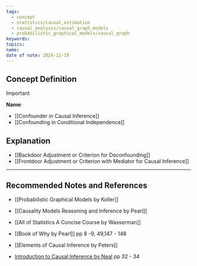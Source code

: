 ```yaml
---
tags:
  - concept
  - statistics/causal_estimation
  - causal_analysis/causal_graph_models
  - probabilistic_graphical_models/causal_graph
keywords: 
topics: 
name: 
date of note: 2024-12-19
---
```


## Concept Definition

>[!important]
>**Name**: 



- [[Confounder in Causal Inference]]
- [[Confounding in Conditional Independence]]


## Explanation



- [[Backdoor Adjustment or Criterion for Deconfounding]]
- [[Frontdoor Adjustment or Criterion with Mediator for Causal Inference]]



-----------
##  Recommended Notes and References


- [[Probabilistic Graphical Models by Koller]]
- [[Causality Models Reasoning and Inference by Pearl]]
- [[All of Statistics A Concise Course by Wasserman]]
- [[Book of Why by Pearl]] pp 8 -9,  49,147 - 148
- [[Elements of Causal Inference by Peters]]

- [Introduction to Causal Inference by Neal](https://www.bradyneal.com/causal-inference-course) pp 32 - 34